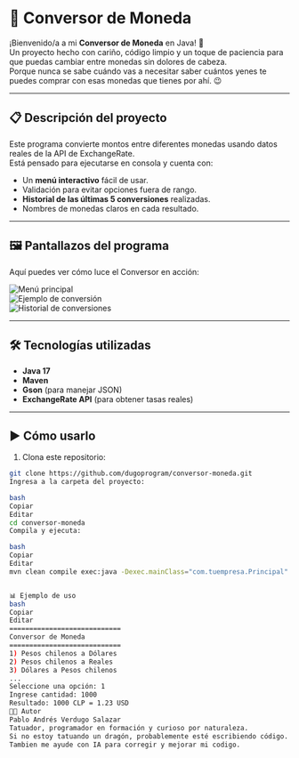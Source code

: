  <h1> 💱 Conversor de Moneda</h1>

¡Bienvenido/a a mi **Conversor de Moneda** en Java! 🚀  
Un proyecto hecho con cariño, código limpio y un toque de paciencia para que puedas cambiar entre monedas sin dolores de cabeza.  
Porque nunca se sabe cuándo vas a necesitar saber cuántos yenes te puedes comprar con esas monedas que tienes por ahí. 😉

---

## 📋 Descripción del proyecto
Este programa convierte montos entre diferentes monedas usando datos reales de la API de ExchangeRate.  
Está pensado para ejecutarse en consola y cuenta con:
- Un **menú interactivo** fácil de usar.
- Validación para evitar opciones fuera de rango.
- **Historial de las últimas 5 conversiones** realizadas.
- Nombres de monedas claros en cada resultado.

---

## 🖼️ Pantallazos del programa
Aquí puedes ver cómo luce el Conversor en acción:  


![Menú principal](imagenes/menu-principal.png)  
![Ejemplo de conversión](imagenes/ejemplo-conversion.png)  
![Historial de conversiones](imagenes/historial.png)  

---

## 🛠️ Tecnologías utilizadas
- **Java 17**
- **Maven**
- **Gson** (para manejar JSON)
- **ExchangeRate API** (para obtener tasas reales)

---

## ▶️ Cómo usarlo
1. Clona este repositorio:
```bash
git clone https://github.com/dugoprogram/conversor-moneda.git
Ingresa a la carpeta del proyecto:

bash
Copiar
Editar
cd conversor-moneda
Compila y ejecuta:

bash
Copiar
Editar
mvn clean compile exec:java -Dexec.mainClass="com.tuempresa.Principal"


📊 Ejemplo de uso
bash
Copiar
Editar
============================
Conversor de Moneda
============================
1) Pesos chilenos a Dólares
2) Pesos chilenos a Reales
3) Dólares a Pesos chilenos
...
Seleccione una opción: 1
Ingrese cantidad: 1000
Resultado: 1000 CLP = 1.23 USD
👨‍💻 Autor
Pablo Andrés Verdugo Salazar
Tatuador, programador en formación y curioso por naturaleza.
Si no estoy tatuando un dragón, probablemente esté escribiendo código. 🐉💻
Tambien me ayude con IA para corregir y mejorar mi codigo.
